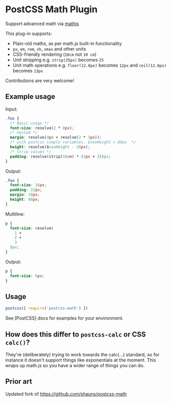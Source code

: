 # PostCSS Math Plugin

Support advanced math via [mathjs](https://github.com/josdejong/mathjs)

This plug-in supports:

* Plain-old maths, as per math.js built-in functionality
* `px`, `em`, `rem`, `vh`, `vmax` and other units
* CSS-friendly rendering (`10cm` not `10 cm`)
* Unit stripping e.g. `strip(25px)` becomes `25`
* Unit math operations e.g. `floor(12.6px)` becomes `12px` and `ceil(12.6px)` becomes `13px`

Contributions are very welcome!

## Example usage

Input:

```css
.foo {
  /* Basic usage */
  font-size: resolve(2 * 8px);
  /* nested */
  margin: resolve(4px + resolve(2 * 3px));
  /* with postcss simple variables. $navHeight = 80px  */
  height: resolve($navHeight - 20px);
  /* strip values */
  padding: resolve(strip(16cm) * (2px + 3))px;
}
```

Output:

```css
.foo {
  font-size: 16px;
  padding: 22px;
  margin: 10px;
  height: 60px;
}
```

Multiline:

```css
p {
  font-size: resolve(
    1 +
    2 +
    3
  )px;
}
```

Output:

```css
p {
  font-size: 6px;
}
```

## Usage

```js
postcss([ require('postcss-math') ])
```

See [PostCSS] docs for examples for your environment.


## How does this differ to `postcss-calc` or CSS `calc()`?

They're (deliberately) trying to work towards the calc(...) standard, so for
instance it doesn't support things like exponentials at the moment. This wraps
up math.js so you have a wider range of things you can do.


## Prior art

Updated fork of https://github.com/shauns/postcss-math
